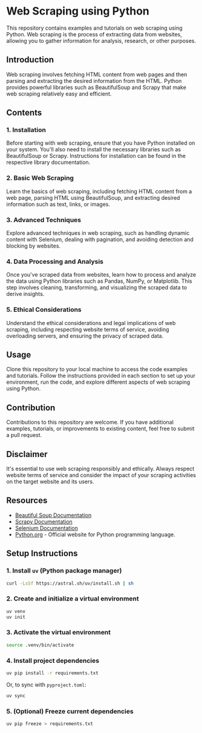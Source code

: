 # Web Scraping using Python

This repository contains examples and tutorials on web scraping using Python. Web scraping is the process of extracting data from websites, allowing you to gather information for analysis, research, or other purposes.

## Introduction

Web scraping involves fetching HTML content from web pages and then parsing and extracting the desired information from the HTML. Python provides powerful libraries such as BeautifulSoup and Scrapy that make web scraping relatively easy and efficient.

## Contents

### 1. Installation

Before starting with web scraping, ensure that you have Python installed on your system. You'll also need to install the necessary libraries such as BeautifulSoup or Scrapy. Instructions for installation can be found in the respective library documentation.

### 2. Basic Web Scraping

Learn the basics of web scraping, including fetching HTML content from a web page, parsing HTML using BeautifulSoup, and extracting desired information such as text, links, or images.

### 3. Advanced Techniques

Explore advanced techniques in web scraping, such as handling dynamic content with Selenium, dealing with pagination, and avoiding detection and blocking by websites.

### 4. Data Processing and Analysis

Once you've scraped data from websites, learn how to process and analyze the data using Python libraries such as Pandas, NumPy, or Matplotlib. This step involves cleaning, transforming, and visualizing the scraped data to derive insights.

### 5. Ethical Considerations

Understand the ethical considerations and legal implications of web scraping, including respecting website terms of service, avoiding overloading servers, and ensuring the privacy of scraped data.

## Usage

Clone this repository to your local machine to access the code examples and tutorials. Follow the instructions provided in each section to set up your environment, run the code, and explore different aspects of web scraping using Python.

## Contribution

Contributions to this repository are welcome. If you have additional examples, tutorials, or improvements to existing content, feel free to submit a pull request.

## Disclaimer

It's essential to use web scraping responsibly and ethically. Always respect website terms of service and consider the impact of your scraping activities on the target website and its users.

## Resources

- [Beautiful Soup Documentation](https://www.crummy.com/software/BeautifulSoup/bs4/doc/)
- [Scrapy Documentation](https://docs.scrapy.org/en/latest/)
- [Selenium Documentation](https://www.selenium.dev/documentation/en/)
- [Python.org](https://www.python.org/) - Official website for Python programming language.

## Setup Instructions

### 1. Install `uv` (Python package manager)

```bash
curl -LsSf https://astral.sh/uv/install.sh | sh
```

### 2. Create and initialize a virtual environment

```bash
uv venv
uv init
```

### 3. Activate the virtual environment

```bash
source .venv/bin/activate
```

### 4. Install project dependencies

```bash
uv pip install -r requirements.txt
```

Or, to sync with `pyproject.toml`:

```bash
uv sync
```

### 5. (Optional) Freeze current dependencies

```bash
uv pip freeze > requirements.txt
```
